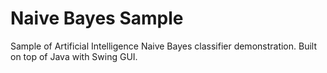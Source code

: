 # Naive Bayes Sample
Sample of Artificial Intelligence Naive Bayes classifier demonstration. Built on top of Java with Swing GUI.
